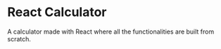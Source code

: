# React Calculator

A calculator made with React where all the functionalities are built from scratch.
